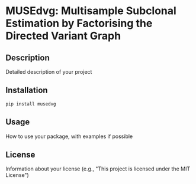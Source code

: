 # MUSEdvg: Multisample Subclonal Estimation by Factorising the Directed Variant Graph

## Description
Detailed description of your project

## Installation
`pip install musedvg`

## Usage
How to use your package, with examples if possible

## License
Information about your license (e.g., "This project is licensed under the MIT License")

